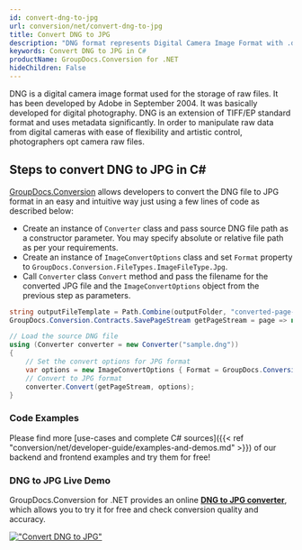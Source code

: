 ```yaml
---
id: convert-dng-to-jpg
url: conversion/net/convert-dng-to-jpg
title: Convert DNG to JPG
description: "DNG format represents Digital Camera Image Format with .dng extension. Learn how to convert DNG to JPG file programmatically in C# language using GroupDocs.Conversion for .NET library."
keywords: Convert DNG to JPG in C#
productName: GroupDocs.Conversion for .NET
hideChildren: False
---
```


DNG is a digital camera image format used for the storage of raw files. It has been developed by Adobe in September 2004. It was basically developed for digital photography. DNG is an extension of TIFF/EP standard format and uses metadata significantly. In order to manipulate raw data from digital cameras with ease of flexibility and artistic control, photographers opt camera raw files.

## Steps to convert DNG to JPG in C#

[GroupDocs.Conversion](https://products.groupdocs.com/conversion/net) allows developers to convert the DNG file to JPG format in an easy and intuitive way just using a few lines of code as described below:

* Create an instance of `Converter` class and pass source DNG file path as a constructor parameter. You may specify absolute or relative file path as per your requirements. 
* Create an instance of `ImageConvertOptions` class and set `Format` property to `GroupDocs.Conversion.FileTypes.ImageFileType.Jpg`.
* Call `Converter` class `Convert` method and pass the filename for the converted JPG file and the `ImageConvertOptions` object from the previous step as parameters.

```csharp
string outputFileTemplate = Path.Combine(outputFolder, "converted-page-{0}.jpg");
GroupDocs.Conversion.Contracts.SavePageStream getPageStream = page => new FileStream(string.Format(outputFileTemplate, page), FileMode.Create);

// Load the source DNG file
using (Converter converter = new Converter("sample.dng"))
{
    // Set the convert options for JPG format
    var options = new ImageConvertOptions { Format = GroupDocs.Conversion.FileTypes.ImageFileType.Jpg };   
    // Convert to JPG format
    converter.Convert(getPageStream, options);
}
```

### Code Examples

Please find more [use-cases and complete C# sources]({{< ref "conversion/net/developer-guide/examples-and-demos.md" >}}) of our backend and frontend examples and try them for free!

### DNG to JPG Live Demo

GroupDocs.Conversion for .NET provides an online [**DNG to JPG converter**](https://products.groupdocs.app/conversion/dng-to-jpg), which allows you to try it for free and check conversion quality and accuracy.

[!["Convert DNG to JPG"](conversion/net/images/convert-to-jpg/convert-dng-to-jpg.png)](https://products.groupdocs.app/conversion/dng-to-jpg)